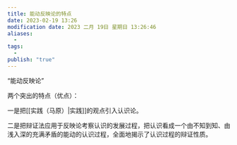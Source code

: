 ```yaml
---
title: 能动反映论的特点
date: 2023-02-19 13:26
modification date: 2023 二月 19日 星期日 13:26:46
aliases:
  - 
tags:
  - 
publish: "true"
---
```


“能动反映论”

两个突出的特点（优点）：

一是把[[实践（马原）|实践]]的观点引入认识论。

二是把辩证法应用于反映论考察认识的发展过程，把认识看成一个由不知到知、由浅入深的充满矛盾的能动的认识过程，全面地揭示了认识过程的辩证性质。
